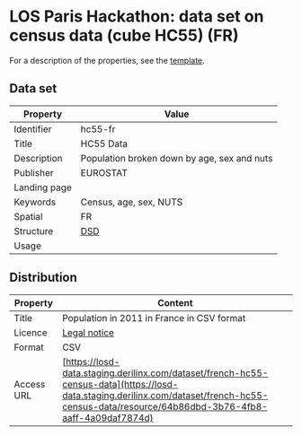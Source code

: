 # LOS Paris Hackathon: data set on census data (cube HC55) (FR) #

For a description of the properties, see the [template](dataset-description-template.md).

## Data set

| Property     | Value
|--------------|----|
| Identifier   | hc55-fr
| Title        | HC55 Data
| Description  | Population broken down by age, sex and nuts
| Publisher    | EUROSTAT
| Landing page | 
| Keywords     | Census, age, sex, NUTS
| Spatial      | FR
| Structure    | [DSD](https://github.com/LOS-ESSnet/Paris-Hackathon/blob/master/data/hc55-fr-dsd.ods?raw=true) 
| Usage        | 


## Distribution

| Property     | Content |
|--------------|----|
| Title        | Population in 2011 in France in CSV format 
| Licence      | [Legal notice](https://ec.europa.eu/info/legal-notice_en)
| Format       | CSV
| Access URL   | [https://losd-data.staging.derilinx.com/dataset/french-hc55-census-data](https://losd-data.staging.derilinx.com/dataset/french-hc55-census-data/resource/64b86dbd-3b76-4fb8-aaff-4a09daf7874d)
